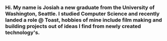 
<h3 align="left"> Hi. My name is Josiah a new graduate from the University of Washington, Seattle. I studied Computer Science and recently landed a role @ Toast, hobbies of mine include film making and building projects out of ideas I find from newly created technology's. <h3 align="right">
